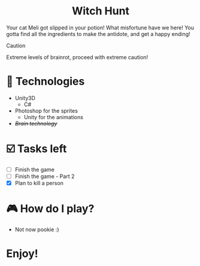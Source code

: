 <h1 align="center">
  Witch Hunt
</h1>

Your cat Meli got slipped in your potion! What misfortune have we here! You gotta find all the ingredients to make the antidote, and get a happy ending!

> [!CAUTION]
> Extreme levels of brainrot, proceed with extreme caution!

# 🧏 Technologies

* Unity3D
  * C#
* Photoshop for the sprites
  * Unity for the animations
* *~~Brain technology~~*

# ☑️ Tasks left

- [ ] Finish the game
- [ ] Finish the game - Part 2
- [x] Plan to kill a person

# 🎮 How do I play?

* Not now pookie :)

# Enjoy!
